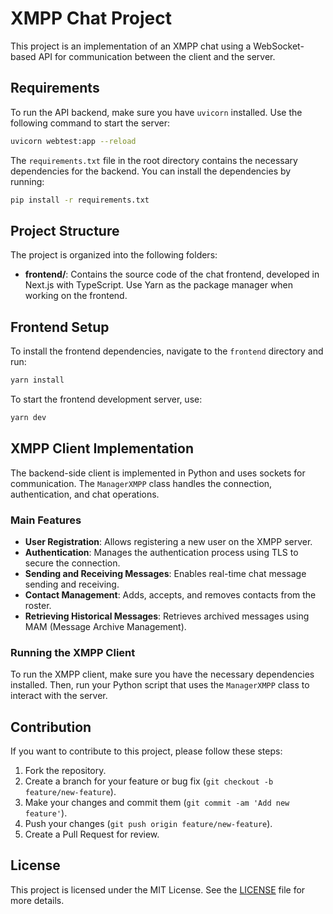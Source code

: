 # XMPP Chat Project

This project is an implementation of an XMPP chat using a WebSocket-based API for communication between the client and the server.

## Requirements

To run the API backend, make sure you have `uvicorn` installed. Use the following command to start the server:

```bash
uvicorn webtest:app --reload
```

The `requirements.txt` file in the root directory contains the necessary dependencies for the backend. You can install the dependencies by running:

```bash
pip install -r requirements.txt
```

## Project Structure

The project is organized into the following folders:

- **frontend/**: Contains the source code of the chat frontend, developed in Next.js with TypeScript. Use Yarn as the package manager when working on the frontend.

## Frontend Setup

To install the frontend dependencies, navigate to the `frontend` directory and run:

```bash
yarn install
```

To start the frontend development server, use:

```bash
yarn dev
```

## XMPP Client Implementation

The backend-side client is implemented in Python and uses sockets for communication. The `ManagerXMPP` class handles the connection, authentication, and chat operations.

### Main Features

- **User Registration**: Allows registering a new user on the XMPP server.
- **Authentication**: Manages the authentication process using TLS to secure the connection.
- **Sending and Receiving Messages**: Enables real-time chat message sending and receiving.
- **Contact Management**: Adds, accepts, and removes contacts from the roster.
- **Retrieving Historical Messages**: Retrieves archived messages using MAM (Message Archive Management).

### Running the XMPP Client

To run the XMPP client, make sure you have the necessary dependencies installed. Then, run your Python script that uses the `ManagerXMPP` class to interact with the server.

## Contribution

If you want to contribute to this project, please follow these steps:

1. Fork the repository.
2. Create a branch for your feature or bug fix (`git checkout -b feature/new-feature`).
3. Make your changes and commit them (`git commit -am 'Add new feature'`).
4. Push your changes (`git push origin feature/new-feature`).
5. Create a Pull Request for review.

## License

This project is licensed under the MIT License. See the [LICENSE](LICENSE) file for more details.
